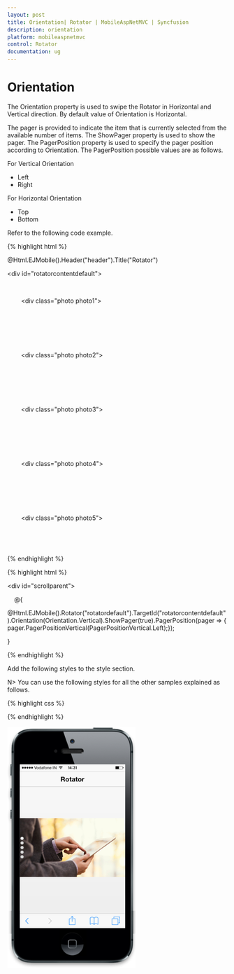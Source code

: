 ```yaml
---
layout: post
title: Orientation| Rotator | MobileAspNetMVC | Syncfusion
description: orientation
platform: mobileaspnetmvc
control: Rotator
documentation: ug
---
```


# Orientation

The Orientation property is used to swipe the Rotator in Horizontal and Vertical direction. By default value of Orientation is Horizontal.

The pager is provided to indicate the item that is currently selected from the available number of items. The ShowPager property is used to show the pager. The PagerPosition property is used to specify the pager position according to Orientation. The PagerPosition possible values are as follows.

For Vertical Orientation

* Left
* Right



For Horizontal Orientation

* Top
* Bottom



Refer to the following code example.

{% highlight html %}

<!-- header control -->

@Html.EJMobile().Header("header").Title("Rotator")



<div id="rotatorcontentdefault">

    <div>

        <div class="photo photo1">

        </div>

    </div>

    <div>

        <div class="photo photo2">

        </div>

    </div>

    <div>

        <div class="photo photo3">

        </div>

    </div>

    <div>

        <div class="photo photo4">

        </div>

    </div>

    <div>

        <div class="photo photo5">

        </div>

    </div>

</div>
{% endhighlight %}

{% highlight html %}
<!-- Rotator control -->

<div id="scrollparent">

    @{  

@Html.EJMobile().Rotator("rotatordefault").TargetId("rotatorcontentdefault").Orientation(Orientation.Vertical).ShowPager(true).PagerPosition(pager => { pager.PagerPositionVertical(PagerPositionVertical.Left);});

}

</div>

{% endhighlight %}

Add the following styles to the style section. 

N> You can use the following styles for all the other samples explained as follows.


{% highlight css %}
<style type="text/css">

   <style type="text/css">

        .photo {

            background-position: center center;

            background-repeat: no-repeat;

            height: 100%;

            width: 100%;

            background-size:contain;

        }



        .photo1 {

            background-image: url(http://js.syncfusion.com/UG/Mobile/Content/rotator/tablet.jpg);

        }



        .photo2 {

            background-image: url(http://js.syncfusion.com/UG/Mobile/Content/rotator/rose.jpg);

        }



        .photo3 {

            background-image: url(http://js.syncfusion.com/UG/Mobile/Content/rotator/green.jpg);

        }



        .photo4 {

            background-image: url(http://js.syncfusion.com/UG/Mobile/Content/rotator/nature.jpg);

        }



        .photo5 {

            background-image: url(http://js.syncfusion.com/UG/Mobile/Content/rotator/snowfall.jpg);

        }

    </style>

{% endhighlight %}

![F:/thangavel/dev/source/Trunk/JSDoc/rotator-4.png](Orientation_images/Orientation_img1.png)



